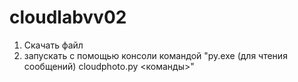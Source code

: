 # cloudlabvv02
1) Скачать файл
2) запускать с помощью консоли командой "py.exe (для чтения сообщений) cloudphoto.py <команды>"
